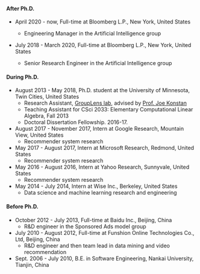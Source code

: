 
#### After Ph.D.

- April 2020 - now, Full-time at Bloomberg L.P., New York, United States
    - Engineering Manager in the Artificial Intelligence group

- July 2018 - March 2020, Full-time at Bloomberg L.P., New York, United States
    - Senior Research Engineer in the Artificial Intelligence group

#### During Ph.D.

- August 2013 - May 2018, Ph.D. student at the University of Minnesota, Twin Cities, United States
    - Research Assistant, [GroupLens lab](https://grouplens.org), advised by [Prof. Joe Konstan](https://konstan.umn.edu)
    - Teaching Assistant for CSci 2033: Elementary Computational Linear Algebra, Fall 2013
    - Doctoral Dissertation Fellowship. 2016-17.
- August 2017 - November 2017, Intern at Google Research, Mountain View, United States
    - Recommender system research
- May 2017 - August 2017, Intern at Microsoft Research, Redmond, United States
    - Recommender system research
- May 2016 - August 2016, Intern at Yahoo Research, Sunnyvale, United States
    - Recommender system research
- May 2014 - July 2014, Intern at Wise Inc., Berkeley, United States
    - Data science and machine learning research and engineering

#### Before Ph.D.

- October 2012 - July 2013, Full-time at Baidu Inc., Beijing, China
    - R&D engineer in the Sponsored Ads model group
- July 2010 - August 2012, Full-time at Funshion Online Technologies Co., Ltd, Beijing, China
    - R&D engineer and then team lead in data mining and video recommendation
- Sept. 2006 - July 2010, B.E. in Software Engineering, Nankai University, Tianjin, China
